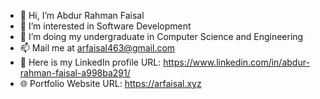 - 👋 Hi, I’m Abdur Rahman Faisal
- 👀 I’m interested in Software Development
- 📝 I’m doing my undergraduate in Computer Science and Engineering
- 📫 Mail me at arfaisal463@gmail.com
- 🚀 Here is my LinkedIn profile URL: https://www.linkedin.com/in/abdur-rahman-faisal-a998ba291/
- 🌐 Portfolio Website URL: https://arfaisal.xyz



<!---
arFaisal043/arFaisal043 is a ✨ special ✨ repository because its `README.md` (this file) appears on your GitHub profile.
You can click the Preview link to take a look at your changes.
--->
